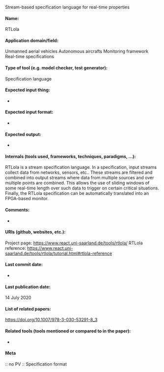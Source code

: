 Stream-based specification language for real-time properties

#### Name:
RTLola

#### Application domain/field:
Unmanned aerial vehicles
Autonomous aircrafts
Monitoring framework
Real-time specifications

#### Type of tool (e.g. model checker, test generator):
Specification language

#### Expected input thing:
-

#### Expected input format:
-

#### Expected output:
-

#### Internals (tools used, frameworks, techniques, paradigms, ...):
RTLola is a stream specification language. In a specification, input streams collect data from networks, sensors, etc.. These streams are filtered and combined into output streams where data from multiple sources and over multiple points are combined. This allows the use of sliding windows of some real-time length over such data to trigger on certain critical situations. Finally, the RTLola specification can be automatically translated into an FPGA-based monitor.

#### Comments:
-

#### URIs (github, websites, etc.):
Project page: https://www.react.uni-saarland.de/tools/rtlola/
RTLola reference: https://www.react.uni-saarland.de/tools/rtlola/tutorial.html#rtlola-reference

#### Last commit date:
-

#### Last publication date:
14 July 2020

#### List of related papers:
https://doi.org/10.1007/978-3-030-53291-8_3

#### Related tools (tools mentioned or compared to in the paper):
-

#### Meta
:: no PV
:: Specification format